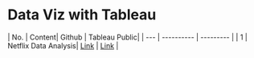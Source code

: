 # Data Viz with Tableau


| No. | Content| Github | Tableau Public|
| --- | ---------- | --------- |
| 1 | Netflix Data Analysis| [Link](https://github.com/paritabrahmbhatt/Data-Viz-with-Tableau/tree/main/Day-1) | [Link](https://public.tableau.com/app/profile/parita.brahmbhatt/viz/NetflixDataAnalysis_16842621442260/Netflix) |
